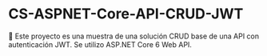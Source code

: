 # CS-ASPNET-Core-API-CRUD-JWT
🦄 Este proyecto es una muestra de una solución CRUD base de una API con autenticación JWT. Se utilizo ASP.NET Core 6 Web API.
